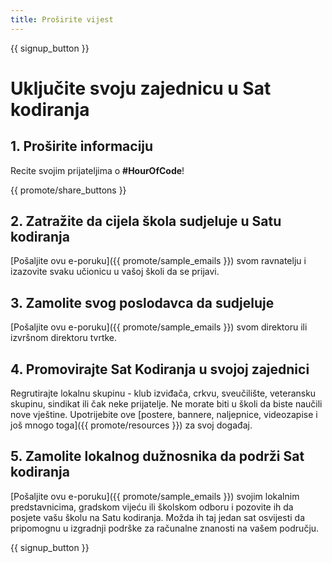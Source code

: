 ```yaml
---
title: Proširite vijest
---
```


{{ signup_button }}

# Uključite svoju zajednicu u Sat kodiranja

## 1. Proširite informaciju

Recite svojim prijateljima o **#HourOfCode**!

{{ promote/share_buttons }}

## 2. Zatražite da cijela škola sudjeluje u Satu kodiranja

[Pošaljite ovu e-poruku]({{ promote/sample_emails }}) svom ravnatelju i izazovite svaku učionicu u vašoj školi da se prijavi.

## 3. Zamolite svog poslodavca da sudjeluje

[Pošaljite ovu e-poruku]({{ promote/sample_emails }}) svom direktoru ili izvršnom direktoru tvrtke.

## 4. Promovirajte Sat Kodiranja u svojoj zajednici

Regrutirajte lokalnu skupinu - klub izviđača, crkvu, sveučilište, veteransku skupinu, sindikat ili čak neke prijatelje. Ne morate biti u školi da biste naučili nove vještine. Upotrijebite ove [postere, bannere, naljepnice, videozapise i još mnogo toga]({{ promote/resources }}) za svoj događaj.

## 5. Zamolite lokalnog dužnosnika da podrži Sat kodiranja

[Pošaljite ovu e-poruku]({{ promote/sample_emails }}) svojim lokalnim predstavnicima, gradskom vijeću ili školskom odboru i pozovite ih da posjete vašu školu na Satu kodiranja. Možda ih taj jedan sat osvijesti da pripomognu u izgradnji podrške za računalne znanosti na vašem području.

{{ signup_button }}
